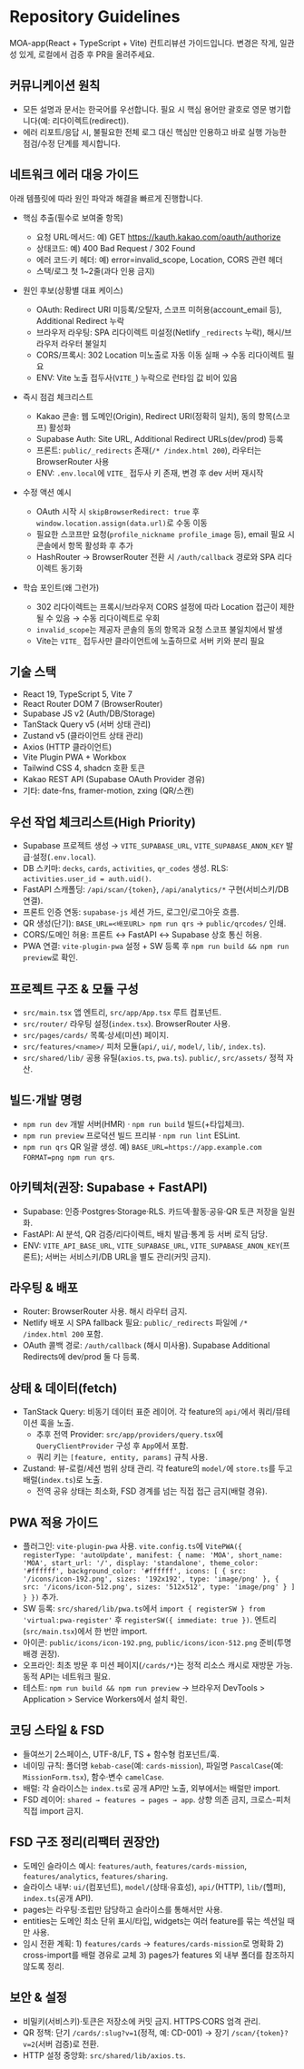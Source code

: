 # Repository Guidelines

MOA-app(React + TypeScript + Vite) 컨트리뷰션 가이드입니다. 변경은 작게, 일관성 있게, 로컬에서 검증 후 PR을 올려주세요.

## 커뮤니케이션 원칙
- 모든 설명과 문서는 한국어를 우선합니다. 필요 시 핵심 용어만 괄호로 영문 병기합니다(예: 리다이렉트(redirect)).
- 에러 리포트/응답 시, 불필요한 전체 로그 대신 핵심만 인용하고 바로 실행 가능한 점검/수정 단계를 제시합니다.

## 네트워크 에러 대응 가이드
아래 템플릿에 따라 원인 파악과 해결을 빠르게 진행합니다.

- 핵심 추출(필수로 보여줄 항목)
  - 요청 URL·메서드: 예) GET https://kauth.kakao.com/oauth/authorize
  - 상태코드: 예) 400 Bad Request / 302 Found
  - 에러 코드·키 헤더: 예) error=invalid_scope, Location, CORS 관련 헤더
  - 스택/로그 첫 1~2줄(과다 인용 금지)

- 원인 후보(상황별 대표 케이스)
  - OAuth: Redirect URI 미등록/오탈자, 스코프 미허용(account_email 등), Additional Redirect 누락
  - 브라우저 라우팅: SPA 리다이렉트 미설정(Netlify `_redirects` 누락), 해시/브라우저 라우터 불일치
  - CORS/프록시: 302 Location 미노출로 자동 이동 실패 → 수동 리다이렉트 필요
  - ENV: Vite 노출 접두사(`VITE_`) 누락으로 런타임 값 비어 있음

- 즉시 점검 체크리스트
  - Kakao 콘솔: 웹 도메인(Origin), Redirect URI(정확히 일치), 동의 항목(스코프) 활성화
  - Supabase Auth: Site URL, Additional Redirect URLs(dev/prod) 등록
  - 프론트: `public/_redirects` 존재(`/* /index.html 200`), 라우터는 BrowserRouter 사용
  - ENV: `.env.local`에 `VITE_` 접두사 키 존재, 변경 후 dev 서버 재시작

- 수정 액션 예시
  - OAuth 시작 시 `skipBrowserRedirect: true` 후 `window.location.assign(data.url)`로 수동 이동
  - 필요한 스코프만 요청(`profile_nickname profile_image` 등), email 필요 시 콘솔에서 항목 활성화 후 추가
  - HashRouter → BrowserRouter 전환 시 `/auth/callback` 경로와 SPA 리다이렉트 동기화

- 학습 포인트(왜 그런가)
  - 302 리다이렉트는 프록시/브라우저 CORS 설정에 따라 Location 접근이 제한될 수 있음 → 수동 리다이렉트로 우회
  - `invalid_scope`는 제공자 콘솔의 동의 항목과 요청 스코프 불일치에서 발생
  - Vite는 `VITE_` 접두사만 클라이언트에 노출하므로 서버 키와 분리 필요

## 기술 스택
- React 19, TypeScript 5, Vite 7
- React Router DOM 7 (BrowserRouter)
- Supabase JS v2 (Auth/DB/Storage)
- TanStack Query v5 (서버 상태 관리)
- Zustand v5 (클라이언트 상태 관리)
- Axios (HTTP 클라이언트)
- Vite Plugin PWA + Workbox
- Tailwind CSS 4, shadcn 호환 토큰
- Kakao REST API (Supabase OAuth Provider 경유)
- 기타: date-fns, framer-motion, zxing (QR/스캔)

## 우선 작업 체크리스트(High Priority)
- Supabase 프로젝트 생성 → `VITE_SUPABASE_URL`, `VITE_SUPABASE_ANON_KEY` 발급·설정(`.env.local`).
- DB 스키마: `decks`, `cards`, `activities`, `qr_codes` 생성. RLS: `activities.user_id = auth.uid()`.
- FastAPI 스캐폴딩: `/api/scan/{token}`, `/api/analytics/*` 구현(서비스키/DB 연결).
- 프론트 인증 연동: `supabase-js` 세션 가드, 로그인/로그아웃 흐름.
- QR 생성(단기): `BASE_URL=<배포URL> npm run qrs` → `public/qrcodes/` 인쇄.
- CORS/도메인 허용: 프론트 ↔ FastAPI ↔ Supabase 상호 통신 허용.
- PWA 연결: `vite-plugin-pwa` 설정 + SW 등록 후 `npm run build && npm run preview`로 확인.

## 프로젝트 구조 & 모듈 구성
- `src/main.tsx` 앱 엔트리, `src/app/App.tsx` 루트 컴포넌트.
- `src/router/` 라우팅 설정(`index.tsx`). BrowserRouter 사용.
- `src/pages/cards/` 목록·상세(미션) 페이지.
- `src/features/<name>/` 피처 모듈(`api/`, `ui/`, `model/`, `lib/`, `index.ts`).
- `src/shared/lib/` 공용 유틸(`axios.ts`, `pwa.ts`). `public/`, `src/assets/` 정적 자산.

## 빌드·개발 명령
- `npm run dev` 개발 서버(HMR) · `npm run build` 빌드(+타입체크).
- `npm run preview` 프로덕션 빌드 프리뷰 · `npm run lint` ESLint.
- `npm run qrs` QR 일괄 생성. 예) `BASE_URL=https://app.example.com FORMAT=png npm run qrs`.

## 아키텍처(권장: Supabase + FastAPI)
- Supabase: 인증·Postgres·Storage·RLS. 카드덱·활동·공유·QR 토큰 저장을 일원화.
- FastAPI: AI 분석, QR 검증/리다이렉트, 배치 발급·통계 등 서버 로직 담당.
- ENV: `VITE_API_BASE_URL`, `VITE_SUPABASE_URL`, `VITE_SUPABASE_ANON_KEY`(프론트); 서버는 서비스키/DB URL을 별도 관리(커밋 금지).

## 라우팅 & 배포
- Router: BrowserRouter 사용. 해시 라우터 금지.
- Netlify 배포 시 SPA fallback 필요: `public/_redirects` 파일에 `/* /index.html 200` 포함.
- OAuth 콜백 경로: `/auth/callback` (해시 미사용). Supabase Additional Redirects에 dev/prod 둘 다 등록.

## 상태 & 데이터(fetch)
- TanStack Query: 비동기 데이터 표준 레이어. 각 feature의 `api/`에서 쿼리/뮤테이션 훅을 노출.
  - 추후 전역 Provider: `src/app/providers/query.tsx`에 `QueryClientProvider` 구성 후 `App`에서 포함.
  - 쿼리 키는 `[feature, entity, params]` 규칙 사용.
- Zustand: 뷰-로컬/세션 범위 상태 관리. 각 feature의 `model/`에 `store.ts`를 두고 배럴(`index.ts`)로 노출.
  - 전역 공유 상태는 최소화, FSD 경계를 넘는 직접 접근 금지(배럴 경유).

## PWA 적용 가이드
- 플러그인: `vite-plugin-pwa` 사용. `vite.config.ts`에 `VitePWA({ registerType: 'autoUpdate', manifest: { name: 'MOA', short_name: 'MOA', start_url: '/', display: 'standalone', theme_color: '#ffffff', background_color: '#ffffff', icons: [ { src: '/icons/icon-192.png', sizes: '192x192', type: 'image/png' }, { src: '/icons/icon-512.png', sizes: '512x512', type: 'image/png' } ] } })` 추가.
- SW 등록: `src/shared/lib/pwa.ts`에서 `import { registerSW } from 'virtual:pwa-register'` 후 `registerSW({ immediate: true })`. 엔트리(`src/main.tsx`)에서 한 번만 import.
- 아이콘: `public/icons/icon-192.png`, `public/icons/icon-512.png` 준비(투명 배경 권장).
- 오프라인: 최초 방문 후 미션 페이지(`/cards/*`)는 정적 리소스 캐시로 재방문 가능. 동적 API는 네트워크 필요.
- 테스트: `npm run build && npm run preview` → 브라우저 DevTools > Application > Service Workers에서 설치 확인.

## 코딩 스타일 & FSD
- 들여쓰기 2스페이스, UTF-8/LF, TS + 함수형 컴포넌트/훅.
- 네이밍 규칙: 폴더명 `kebab-case`(예: `cards-mission`), 파일명 `PascalCase`(예: `MissionForm.tsx`), 함수·변수 `camelCase`.
- 배럴: 각 슬라이스는 `index.ts`로 공개 API만 노출, 외부에서는 배럴만 import.
- FSD 레이어: `shared → features → pages → app`. 상향 의존 금지, 크로스-피처 직접 import 금지.

## FSD 구조 정리(리팩터 권장안)
- 도메인 슬라이스 예시: `features/auth`, `features/cards-mission`, `features/analytics`, `features/sharing`.
- 슬라이스 내부: `ui/`(컴포넌트), `model/`(상태·유효성), `api/`(HTTP), `lib/`(헬퍼), `index.ts`(공개 API).
- pages는 라우팅·조립만 담당하고 슬라이스를 통해서만 사용.
- entities는 도메인 최소 단위 표시/타입, widgets는 여러 feature를 묶는 섹션일 때만 사용.
- 임시 전환 계획: 1) `features/cards` → `features/cards-mission`로 명확화 2) cross-import를 배럴 경유로 교체 3) pages가 features 외 내부 폴더를 참조하지 않도록 정리.

## 보안 & 설정
- 비밀키(서비스키)·토큰은 저장소에 커밋 금지. HTTPS·CORS 엄격 관리.
- QR 정책: 단기 `/cards/:slug?v=1`(정적, 예: CD-001) → 장기 `/scan/{token}?v=2`(서버 검증)로 전환.
- HTTP 설정 중앙화: `src/shared/lib/axios.ts`.
